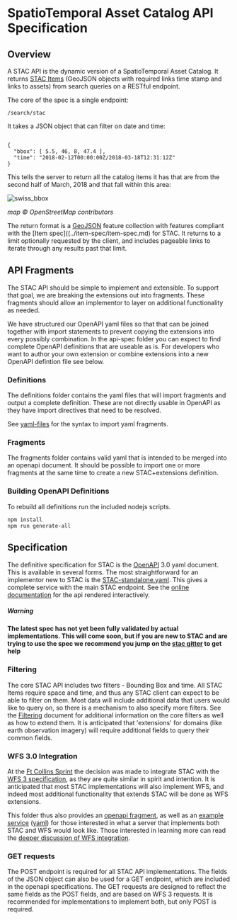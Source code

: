 
# SpatioTemporal Asset Catalog API Specification

## Overview

A STAC API is the dynamic version of a SpatioTemporal Asset Catalog. It returns [STAC Items](../item-spec/item-spec.md) 
(GeoJSON objects with required links time stamp and links to assets) from search queries on a RESTful endpoint.

The core of the spec is a single endpoint:

```
/search/stac
```

It takes a JSON object that can filter on date and time:

```

{
  "bbox": [ 5.5, 46, 8, 47.4 ],
  "time": "2018-02-12T00:00:00Z/2018-03-18T12:31:12Z"
}
```

This tells the server to return all the catalog items it has that are from the second half of March, 2018 and 
that fall within this area:

![swiss_bbox](https://user-images.githubusercontent.com/407017/38382405-b5e69344-38be-11e8-90dc-35738678356d.png)

*map © OpenStreetMap contributors*

The return format is a [GeoJSON](http://geojson.org) feature collection with features compliant with the 
[Item spec]((../item-spec/item-spec.md) for STAC. It returns to a limit optionally requested by the client, and includes 
pageable links to iterate through any results past that limit.

## API Fragments

The STAC API should be simple to implement and extensible. To support that goal, we are breaking the extensions out into fragments.
These fragments should allow an implementor to layer on additional functionality as needed.

We have structured our OpenAPI yaml files so that that can be joined together with import statements to prevent copying the 
extensions into every possibly combination. In the api-spec folder you can expect to find complete OpenAPI definitions that are
useable as is. For developers who want to author your own extension or combine extensions into a new OpenAPI defintion file see below.

### Definitions

The definitions folder contains the yaml files that will import fragments and output a complete definition. These are not directly usable in OpenAPI as they have import directives that need to be resolved.

See [yaml-files](https://www.npmjs.com/package/yaml-files) for the syntax to import yaml fragments.

### Fragments

The fragments folder contains valid yaml that is intended to be merged into an openapi document. It should be possible to import one or more fragments at the same time to create a new STAC+extensions definition. 

### Building OpenAPI Definitions

To rebuild all definitions run the included nodejs scripts.

```
npm install
npm run generate-all
```

## Specification

The definitive specification for STAC is the [OpenAPI](http://openapis.org) 3.0 yaml document. This is available
in several forms. The most straightforward for an implementor new to STAC is the [STAC-standalone.yaml](STAC-standalone.yaml).
This gives a complete service with the main STAC endpoint. See the [online documentation](https://app.swaggerhub.com/apis/cholmesgeo/STAC-standalone/) for the api rendered interactively.

##### Warning

**The latest spec has not yet been fully validated by actual implementations. This will come soon, but if you
are new to STAC and are trying to use the spec we recommend you jump on the [stac gitter](https://gitter.im/SpatioTemporal-Asset-Catalog/Lobby)
to get help**

### Filtering

The core STAC API includes two filters - Bounding Box and time. All STAC Items require space and time, and thus any STAC
client can expect to be able to filter on them. Most data will include additional data that users would like to query on,
so there is a mechanism to also specify more filters. See the [Filtering](filters.md) document for additional information
on the core filters as well as how to extend them. It is anticipated that 'extensions' for domains (like earth observation
imagery) will require additional fields to query their common fields.

### WFS 3.0 Integration

At the [Ft Collins Sprint](https://github.com/radiantearth/community-sprints/tree/master/03072018-ft-collins-co) the
decision was made to integrate STAC with the [WFS 3 specification](https://github.com/opengeospatial/WFS_FES), as
they are quite similar in spirit and intention. It is anticipated that most STAC implementations will also implement 
WFS, and indeed most additional functionality that extends STAC will be done as WFS extensions. 

This folder thus also provides an [openapi fragment](STAC-fragment.yaml), as well as an [example service](https://app.swaggerhub.com/apis/cholmesgeo/STAC_WFS-example/) ([yaml](WFS3core+STAC.yaml))
for those interested in what a server that implements both STAC and WFS would look like. Those interested in learning more
can read the [deeper discussion of WFS integration](wfs-stac.md).


### GET requests

The POST endpoint is required for all STAC API implementations. The fields of the JSON object can also be used
for a GET endpoint, which are included in the openapi specifications. The GET requests are designed to reflect the same
fields as the POST fields, and are based on WFS 3 requests. It is recommended for implementations to implement both, but 
only POST is required. 


